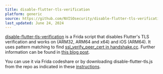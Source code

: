 ```yaml
---
title: disable-flutter-tls-verification
platform: generic
source: https://github.com/NVISOsecurity/disable-flutter-tls-verification
last_updated: June 24, 2024
---
```


[disable-flutter-tls-verification](https://github.com/NVISOsecurity/disable-flutter-tls-verification) is a Frida script that disables Flutter's TLS verification and works on (ARM32, ARM64 and x64) and iOS (ARM64). It uses pattern matching to find [ssl_verify_peer_cert in handshake.cc](https://github.com/google/boringssl/blob/master/ssl/handshake.cc#L323). Further information can be found in [this blog post](https://blog.nviso.eu/2022/08/18/intercept-flutter-traffic-on-ios-and-android-http-https-dio-pinning/).

You can use it via Frida codeshare or by downloading disable-flutter-tls.js from the repo as indicated in these [instructions](https://github.com/NVISOsecurity/disable-flutter-tls-verification).
